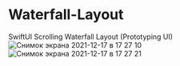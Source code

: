 # Waterfall-Layout
SwiftUI Scrolling Waterfall Layout (Prototyping UI)
![Снимок экрана 2021-12-17 в 17 27 10](https://user-images.githubusercontent.com/91129638/146559566-346462f7-6ad7-44d3-912b-6a9596b17ad6.png)
![Снимок экрана 2021-12-17 в 17 27 21](https://user-images.githubusercontent.com/91129638/146559574-fccb03fe-7b7b-4eee-ae41-c8c316738dbf.png)
